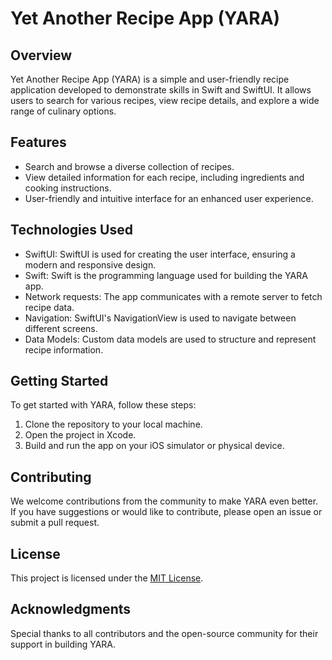 # Yet Another Recipe App (YARA)

## Overview
Yet Another Recipe App (YARA) is a simple and user-friendly recipe application developed to demonstrate skills in Swift and SwiftUI. It allows users to search for various recipes, view recipe details, and explore a wide range of culinary options.

## Features
- Search and browse a diverse collection of recipes.
- View detailed information for each recipe, including ingredients and cooking instructions.
- User-friendly and intuitive interface for an enhanced user experience.

## Technologies Used
- SwiftUI: SwiftUI is used for creating the user interface, ensuring a modern and responsive design.
- Swift: Swift is the programming language used for building the YARA app.
- Network requests: The app communicates with a remote server to fetch recipe data.
- Navigation: SwiftUI's NavigationView is used to navigate between different screens.
- Data Models: Custom data models are used to structure and represent recipe information.

## Getting Started
To get started with YARA, follow these steps:

1. Clone the repository to your local machine.
2. Open the project in Xcode.
3. Build and run the app on your iOS simulator or physical device.

## Contributing
We welcome contributions from the community to make YARA even better. If you have suggestions or would like to contribute, please open an issue or submit a pull request.

## License
This project is licensed under the [MIT License](LICENSE).

## Acknowledgments
Special thanks to all contributors and the open-source community for their support in building YARA.
